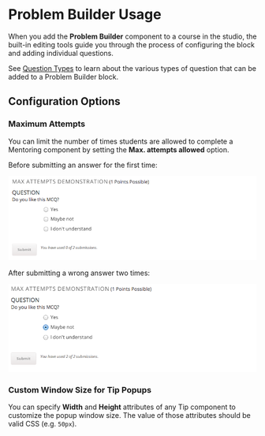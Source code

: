 Problem Builder Usage
=====================

When you add the **Problem Builder** component to a course in the studio, the
built-in editing tools guide you through the process of configuring the block
and adding individual questions.

See [Question Types](Questions.md) to learn about the various types of question
that can be added to a Problem Builder block.


Configuration Options
---------------------

### Maximum Attempts

You can limit the number of times students are allowed to complete a
Mentoring component by setting the **Max. attempts allowed** option.

Before submitting an answer for the first time:

![Max Attempts Before](img/max-attempts-before.png)

After submitting a wrong answer two times:

![Max Attempts Reached](img/max-attempts-reached.png)

### Custom Window Size for Tip Popups

You can specify **Width** and **Height** attributes of any Tip
component to customize the popup window size. The value of those
attributes should be valid CSS (e.g. `50px`).
